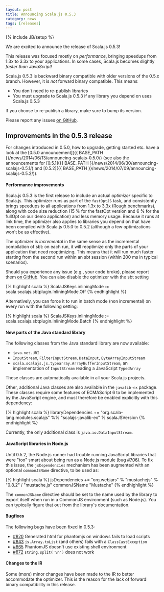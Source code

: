 ```yaml
---
layout: post
title: Announcing Scala.js 0.5.3
category: news
tags: [releases]
---
```

{% include JB/setup %}

We are excited to announce the release of Scala.js 0.5.3!

This release was focused mostly on *performance*, bringing speedups from 1.3x to 3.3x to your applications.
In some cases, Scala.js becomes slightly *faster than JavaScript*!

Scala.js 0.5.3 is backward binary compatible with older versions of the 0.5.x branch. However, it is *not* forward binary compatible. This means:

- You don't need to re-publish libraries
- You must upgrade to Scala.js 0.5.3 if any library you depend on uses Scala.js 0.5.3

If you choose to re-publish a library, make sure to bump its version.

Please report any issues [on GitHub](https://github.com/scala-js/scala-js/issues).

## Improvements in the 0.5.3 release

For changes introduced in 0.5.0, how to upgrade, getting started etc. have a look at the [0.5.0 announcement]({{ BASE_PATH }}/news/2014/06/13/announcing-scalajs-0.5.0/) (see also the announcements for [0.5.1]({{ BASE_PATH }}/news/2014/06/30/announcing-scalajs-0.5.1/) and [0.5.2]({{ BASE_PATH }}/news/2014/07/09/announcing-scalajs-0.5.2/)).

#### Performance improvements

Scala.js 0.5.3 is the first release to include an actual *optimizer* specific to Scala.js.
This optimizer runs as part of the `fastOptJS` task, and consistently brings speedups to all applications from 1.3x to 3.3x ([Rough benchmarks](https://docs.google.com/document/d/17b18-oLJEIADixkSPR2mYof13ny1nGTtEVfsdiM7AGE/edit)), along with code size reduction (15 % for the fastOpt version and 6 % for the fullOpt on our demo application) and less memory usage.
Because it runs at link time, the optimizer also applies to libraries you depend on that have been compiled with Scala.js 0.5.0 to 0.5.2 (although a few optimizations won't be as effective).

The optimizer is *incremental* in the same sense as the incremental compilation of sbt: on each run, it will reoptimize only the parts of your application that need reoptimizing.
This means that it will run much faster starting from the second run within an sbt session (within 200 ms in typical scenarios).

Should you experience any issue (e.g., your code broke), please report them [on GitHub](https://github.com/scala-js/scala-js/issues).
You can also disable the optimizer with the sbt setting

{% highlight scala %}
ScalaJSKeys.inliningMode := scala.scalajs.sbtplugin.InliningMode.Off
{% endhighlight %}

Alternatively, you can force it to run in batch mode (non incremental) on every run with the following setting:

{% highlight scala %}
ScalaJSKeys.inliningMode := scala.scalajs.sbtplugin.InliningMode.Batch
{% endhighlight %}

#### New parts of the Java standard library

The following classes from the Java standard library are now available:

* `java.net.URI`
* `InputStream`, `FilterInputStream`, `DataInput`, `ByteArrayInputStream`
* `scala.scalajs.js.typearray.ArrayBufferInputStream`, an implementation of `InputStream` reading a JavaScript `TypedArray`

These classes are automatically available in all your Scala.js projects.

Other, additional Java classes are also available in the `javalib-ex` package.
These classes require some features of ECMAScript 6 to be implemented by the JavaScript engine, and must therefore be enabled explicitly with this dependency:

{% highlight scala %}
libraryDependencies += "org.scala-lang.modules.scalajs" %% "scalajs-javalib-ex" % scalaJSVersion
{% endhighlight %}

Currently, the only additional class is `java.io.DataInputStream`.

#### JavaScript libraries in Node.js

Until 0.5.2, the Node.js runner had trouble running JavaScript libraries that were "too" smart about being run as a Node.js module (bug [#706](https://github.com/scala-js/scala-js/issues/706)).
To fix this issue, the `jsDependencies` mechanism has been augmented with an optional `commonJSName` directive, to be used as:

{% highlight scala %}
jsDependencies += "org.webjars" % "mustachejs" % "0.8.2" / "mustache.js" commonJSName "Mustache"
{% endhighlight %}

The `commonJSName` directive should be set to the name used by the library to export itself when run in a CommonJS environment (such as Node.js).
You can typically figure that out from the library's documentation.

#### Bugfixes

The following bugs have been fixed in 0.5.3:

- [#820](https://github.com/scala-js/scala-js/issues/820) Generated html for phantomjs on windows fails to load scripts
- [#843](https://github.com/scala-js/scala-js/issues/843) `js.Array.toList` (and others) fails with a `ClassCastException`
- [#865](https://github.com/scala-js/scala-js/issues/865) PhantomJS doesn't use existing shell environment
- [#872](https://github.com/scala-js/scala-js/issues/872) `string.split('\n')` does not work

#### Changes to the IR

Some (more) minor changes have been made to the IR to better accommodate the optimizer.
This is the reason for the lack of forward binary compatibility in this release.
